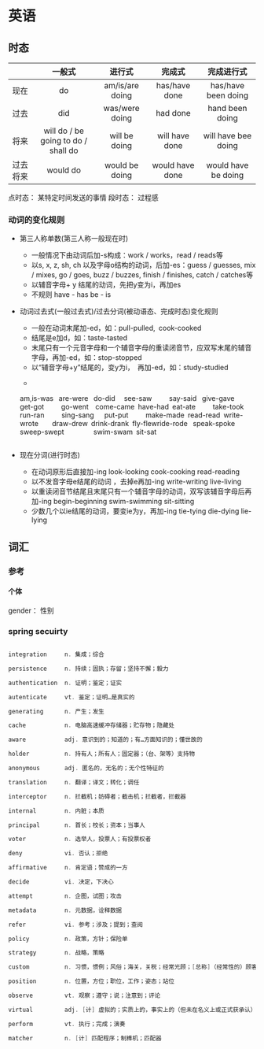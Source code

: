 # 英语

## 时态

||一般式|进行式|完成式|完成进行式|
|:--:|:--:|:--:|:--:|:--:|
|现在|do|am/is/are doing|has/have done|has/have been doing|
|过去|did|was/were doing|had done|hand been doing|
|将来|will do / be going to do / shall do|will be doing|will have done|will have bee doing|
|过去将来|would do |would be doing|would have done|would have be doing|

点时态： 某特定时间发送的事情
段时态： 过程感

### 动词的变化规则

* 第三人称单数(第三人称一般现在时)
    * 一般情况下由动词后加-s构成：work / works，read / reads等
    * 以s, x, z, sh, ch 以及字母o结构的动词，后加-es：guess / guesses, mix / mixes, go / goes, buzz / buzzes, finish / finishes, catch / catches等
    * 以辅音字母+ y 结尾的动词，先把y变为i，再加es 
    * 不规则  have - has   be - is
    
* 动词过去式(一般过去式)/过去分词(被动语态、完成时态)变化规则
    * 一般在动词末尾加-ed，如：pull-pulled, cook-cooked
    * 结尾是e加d，如：taste-tasted
    * 末尾只有一个元音字母和一个辅音字母的重读闭音节，应双写末尾的辅音字母，再加-ed，如：stop-stopped
    * 以“辅音字母+y”结尾的，变y为i， 再加-ed，如：study-studied
    * ```
     am,is-was  are-were  do-did   see-saw     say-said  give-gave       get-got     go-went  come-came have-had eat-ate     take-took   run-ran     sing-sang   put-put     make-made read-read write-wrote    draw-drew drink-drank fly-flewride-rode  speak-spoke sweep-swept         swim-swam sit-sat
    ```

* 现在分词(进行时态)
    * 在动词原形后直接加-ing look-looking cook-cooking read-reading
    * 以不发音字母e结尾的动词 ，去掉e再加-ing  write-writing live-living
    * 以重读闭音节结尾且末尾只有一个辅音字母的动词，双写该辅音字母后再加-ing  begin-beginning swim-swimming sit-sitting
    * 少数几个以ie结尾的动词，要变ie为y，再加-ing  tie-tying die-dying lie-lying


## 词汇

### 参考

#### 个体

gender： 性别

### spring secuirty

```java

integration     n. 集成；综合

persistence     n. 持续；固执；存留；坚持不懈；毅力

authentication  n. 证明；鉴定；证实

autenticate     vt. 鉴定；证明…是真实的

generating      n. 产生；发生

cache           n. 电脑高速缓冲存储器；贮存物；隐藏处

aware           adj. 意识到的；知道的；有…方面知识的；懂世故的

holder          n. 持有人；所有人；固定器；（台、架等）支持物

anonymous       adj. 匿名的，无名的；无个性特征的

translation     n. 翻译；译文；转化；调任

interceptor     n. 拦截机；妨碍者；截击机；拦截者，拦截器

internal        n. 内脏；本质

principal       n. 首长；校长；资本；当事人

voter           n. 选举人，投票人；有投票权者

deny            vi. 否认；拒绝

affirmative     n. 肯定语；赞成的一方

decide          vi. 决定，下决心

attempt         n. 企图，试图；攻击

metadata        n. 元数据，诠释数据

refer           vi. 参考；涉及；提到；查阅

policy          n. 政策，方针；保险单

strategy        n. 战略，策略

custom          n. 习惯，惯例；风俗；海关，关税；经常光顾；[总称]（经常性的）顾客

position        n. 位置，方位；职位，工作；姿态；站位

observe         vt. 观察；遵守；说；注意到；评论

virtual         adj. [计] 虚拟的；实质上的，事实上的（但未在名义上或正式获承认）

perform         vt. 执行；完成；演奏

matcher         n. [计] 匹配程序；制榫机；匹配器


```
